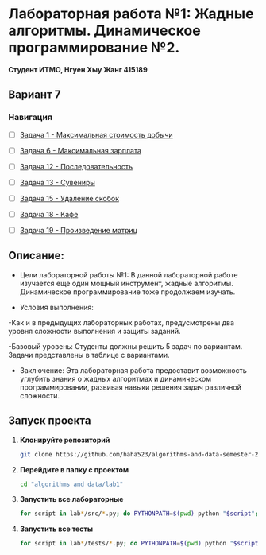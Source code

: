 # Лабораторная работа №1: Жадные алгоритмы. Динамическое программирование №2.

**Студент ИТМО,  Нгуен Хыу Жанг  415189**  

## Вариант 7

### Навигация

- [ ] [Задача 1 - Максимальная стоимость добычи](https://github.com/haha523/algorithms-and-data-semester-2/blob/616d448b4648c446f988e1ec5fe5a0efb2d2b488/lab1/task%201/README.md)
- [ ] [Задача 6 - Максимальная зарплата](https://github.com/haha523/algorithms-and-data-semester-2/blob/271dfc9614ee22abd7269d301bccba6c59036166/lab1/task%206/README.md)
- [ ] [Задача 12 - Последовательность](https://github.com/haha523/algorithms-and-data-semester-2/blob/7df528d7e8b4054ae7ccbf4fc8e1ea71e3a2824f/lab1/task%2012/README.md)
- [ ] [Задача 13 - Сувениры](https://github.com/haha523/algorithms-and-data-structures/blob/7af2be9173259c1ba314fbe6a21eddab54b4e1d1/lab4/task%204/README.md)
- [ ] [Задача 15 - Удаление скобок](https://github.com/haha523/algorithms-and-data-structures/blob/7af2be9173259c1ba314fbe6a21eddab54b4e1d1/lab4/task%205/README.md)
- [ ] [Задача 18 - Кафе](https://github.com/haha523/algorithms-and-data-structures/blob/7af2be9173259c1ba314fbe6a21eddab54b4e1d1/lab4/task%206/README.md)
- [ ] [Задача 19 - Произведение матриц](https://github.com/haha523/algorithms-and-data-structures/blob/7af2be9173259c1ba314fbe6a21eddab54b4e1d1/lab4/task%207/README.md)


## Описание:

- Цели лабораторной работы №1: В данной лабораторной работе изучается еще один мощный инструмент, жадные алгоритмы. Динамическое программирование тоже продолжаем изучать.

- Условия выполнения: 

-Как и в предыдущих лабораторных работах, предусмотрены два уровня сложности выполнения и защиты заданий.

-Базовый уровень: Студенты должны решить 5 задач по вариантам. Задачи представлены в таблице с вариантами.

- Заключение: Эта лабораторная работа предоставит возможность углубить знания о жадных алгоритмах и динамическом программировании, развивая навыки решения задач различной сложности.

## Запуск проекта

1. **Клонируйте репозиторий**
   ```bash
   git clone https://github.com/haha523/algorithms-and-data-semester-2.git
   ```
2. **Перейдите в папку с проектом**
   ```bash
   cd "algorithms and data/lab1"
   ```
3. **Запустить все лабораторные**
    ```bash
    for script in lab*/src/*.py; do PYTHONPATH=$(pwd) python "$script"; done
   ```
4. **Запустить все тесты**
   ```bash
   for script in lab*/tests/*.py; do PYTHONPATH=$(pwd) python "$script"; done
   ```
